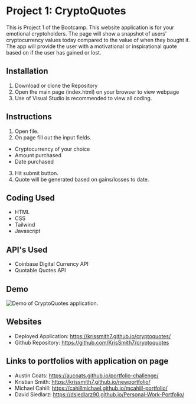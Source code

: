 # Project 1: CryptoQuotes
This is Project 1 of the Bootcamp. This website application is for your emotional cryptoholders. The page will show a snapshot of users' cryptocurrency values today compared to the value of when they bought it. The app will provide the user with a motivational or inspirational quote based on if the user has gained or lost. 

## Installation
1. Download or clone the Repository
2. Open the main page (index.html) on your browser to view webpage
3. Use of Visual Studio is recommended to view all coding.

## Instructions
1. Open file.
2. On page fill out the input fields.
* Cryptocurrency of your choice
* Amount purchased
* Date purchased
3. Hit submit button.
4. Quote will be generated based on gains/losses to date.

## Coding Used
* HTML
* CSS
* Tailwind
* Javascript

## API's Used
* Coinbase Digital Currency API
* Quotable Quotes API

## Demo
![Demo of CryptoQuotes application.](https://j.gifs.com/k26AQY.gif)

## Websites
* Deployed Application: https://krissmith7.github.io/cryptoquotes/
* Github Repository: https://github.com/KrisSmith7/cryptoquotes

## Links to portfolios with application on page
* Austin Coats: https://aucoats.github.io/portfolio-challenge/
* Kristian Smith: https://krissmith7.github.io/newportfolio/
* Michael Cahill: https://cahillmichael.github.io/mcahill-portfolio/
* David Siedlarz: https://dsiedlarz90.github.io/Personal-Work-Portfolio/